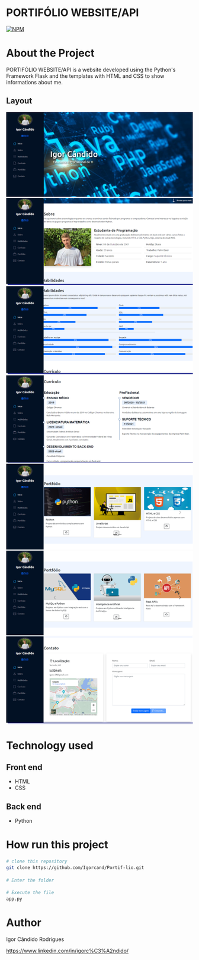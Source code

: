 # PORTIFÓLIO WEBSITE/API
[![NPM](https://img.shields.io/npm/l/react)](https://github.com/Igorcand/Portif-lio/blob/master/LICENSE) 

# About the Project
PORTIFÓLIO WEBSITE/API  is a website developed using the Python's Framework Flask and the templates with HTML and CSS to show informations about me.


## Layout 
![Mobile 1](https://github.com/Igorcand/Portif-lio/blob/master/assets/foto1.png) 
![Mobile 2](https://github.com/Igorcand/Portif-lio/blob/master/assets/foto2.png) 
![Mobile 3](https://github.com/Igorcand/Portif-lio/blob/master/assets/foto3.png) 
![Mobile 4](https://github.com/Igorcand/Portif-lio/blob/master/assets/foto4.png) 
![Mobile 5](https://github.com/Igorcand/Portif-lio/blob/master/assets/foto5.png) 
![Mobile 6](https://github.com/Igorcand/Portif-lio/blob/master/assets/foto6.png) 
![Mobile 7](https://github.com/Igorcand/Portif-lio/blob/master/assets/foto7.png) 



# Technology used

## Front end
- HTML  
- CSS

## Back end
- Python



# How run this project

```bash
# clone this repository
git clone https://github.com/Igorcand/Portif-lio.git

# Enter the folder 

# Execute the file 
app.py
```


# Author

Igor Cândido Rodrigues

https://www.linkedin.com/in/igorc%C3%A2ndido/
